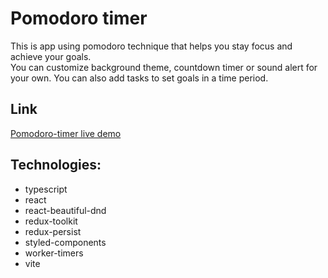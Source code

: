 # Pomodoro timer

This is app using pomodoro technique that helps you stay focus and achieve your goals.
<br />
You can customize background theme, countdown
timer or sound alert for your own. You can also add tasks to set goals
in a time period.

## Link

[Pomodoro-timer live demo](https://macj13.github.io/battleship-game/)

## Technologies:

- typescript
- react
- react-beautiful-dnd
- redux-toolkit
- redux-persist
- styled-components
- worker-timers
- vite
